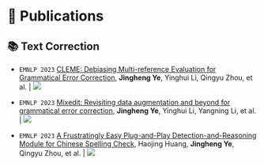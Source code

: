# 📝 Publications 

## 📚 Text Correction

- ``EMNLP 2023`` [CLEME: Debiasing Multi-reference Evaluation for Grammatical Error Correction](https://aclanthology.org/2023.emnlp-main.378/), **Jingheng Ye**, Yinghui Li, Qingyu Zhou, et al. \| [![](https://img.shields.io/github/stars/THUKElab/CLEME?style=social&label=Code+Stars)](https://github.com/THUKElab/CLEME)

- ``EMNLP 2023`` [Mixedit: Revisiting data augmentation and beyond for grammatical error correction](https://aclanthology.org/2023.findings-emnlp.681/), **Jingheng Ye**, Yinghui Li, Yangning Li, et al. \| [![](https://img.shields.io/github/stars/THUKElab/MixEdit?style=social&label=Code+Stars)](https://github.com/THUKElab/MixEdit)

- ``EMNLP 2023`` [A Frustratingly Easy Plug-and-Play Detection-and-Reasoning Module for Chinese Spelling Check](https://aclanthology.org/2023.findings-emnlp.771/), Haojing Huang, **Jingheng Ye**, Qingyu Zhou, et al. \| [![](https://img.shields.io/github/stars/THUKElab/DR-CSC?style=social&label=Code+Stars)](https://github.com/THUKElab/DR-CSC)

